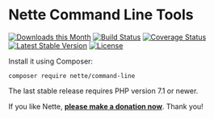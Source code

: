 Nette Command Line Tools
========================

[![Downloads this Month](https://img.shields.io/packagist/dm/nette/command-line.svg)](https://packagist.org/packages/nette/command-line)
[![Build Status](https://travis-ci.org/nette/command-line.svg?branch=master)](https://travis-ci.org/nette/command-line)
[![Coverage Status](https://coveralls.io/repos/github/nette/command-line/badge.svg?branch=master)](https://coveralls.io/github/nette/command-line?branch=master)
[![Latest Stable Version](https://poser.pugx.org/nette/command-line/v/stable)](https://github.com/nette/command-line/releases)
[![License](https://img.shields.io/badge/license-New%20BSD-blue.svg)](https://github.com/nette/command-line/blob/master/license.md)

Install it using Composer:

```
composer require nette/command-line
```

The last stable release requires PHP version 7.1 or newer.

If you like Nette, **[please make a donation now](https://nette.org/donate)**. Thank you!
